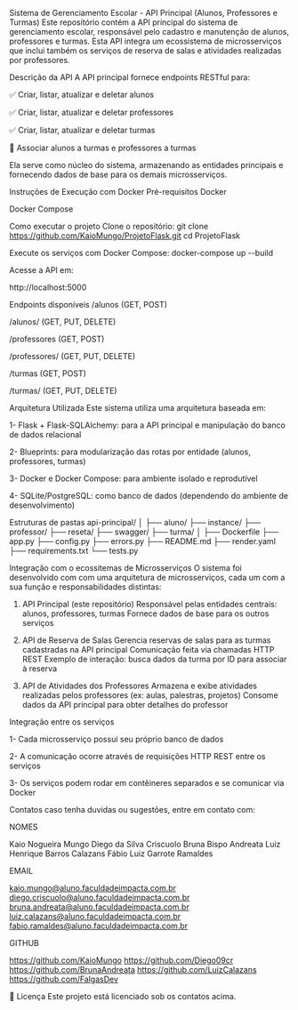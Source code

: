 Sistema de Gerenciamento Escolar - API Principal (Alunos, Professores e Turmas)
Este repositório contém a API principal do sistema de gerenciamento escolar, responsável pelo cadastro e manutenção de alunos, professores e turmas. Esta API integra um ecossistema de microsserviços que inclui também os serviços de reserva de salas e atividades realizadas por professores.

Descrição da API
A API principal fornece endpoints RESTful para:

✅ Criar, listar, atualizar e deletar alunos

✅ Criar, listar, atualizar e deletar professores

✅ Criar, listar, atualizar e deletar turmas

🔄 Associar alunos a turmas e professores a turmas

Ela serve como núcleo do sistema, armazenando as entidades principais e fornecendo dados de base para os demais microsserviços.

Instruções de Execução com Docker
Pré-requisitos
Docker

Docker Compose

Como executar o projeto
Clone o repositório:
git clone https://github.com/KaioMungo/ProjetoFlask.git cd ProjetoFlask

Execute os serviços com Docker Compose:
docker-compose up --build

Acesse a API em:

http://localhost:5000

Endpoints disponíveis
/alunos (GET, POST)

/alunos/<id> (GET, PUT, DELETE)

/professores (GET, POST)

/professores/<id> (GET, PUT, DELETE)

/turmas (GET, POST)

/turmas/<id> (GET, PUT, DELETE)

Arquitetura Utilizada
Este sistema utiliza uma arquitetura baseada em:

1- Flask + Flask-SQLAlchemy: para a API principal e manipulação do banco de dados relacional

2- Blueprints: para modularização das rotas por entidade (alunos, professores, turmas)

3- Docker e Docker Compose: para ambiente isolado e reprodutível

4- SQLite/PostgreSQL: como banco de dados (dependendo do ambiente de desenvolvimento)

Estruturas de pastas
api-principal/ │ ├── aluno/ ├── instance/
├── professor/
├── reseta/
├── swagger/ ├── turma/
│ ├── Dockerfile ├── app.py ├── config.py ├── errors.py ├── README.md ├── render.yaml ├── requirements.txt └── tests.py

Integração com o ecossitemas de Microsserviços
O sistema foi desenvolvido com com uma arquitetura de microsserviços, cada um com a sua função e responsabilidades distintas:

1. API Principal (este repositório)
Responsável pelas entidades centrais: alunos, professores, turmas
Fornece dados de base para os outros serviços

2. API de Reserva de Salas
Gerencia reservas de salas para as turmas cadastradas na API principal
Comunicação feita via chamadas HTTP REST
Exemplo de interação: busca dados da turma por ID para associar à reserva

3. API de Atividades dos Professores
Armazena e exibe atividades realizadas pelos professores (ex: aulas, palestras, projetos)
Consome dados da API principal para obter detalhes do professor

Integração entre os serviços

1- Cada microsserviço possui seu próprio banco de dados

2- A comunicação ocorre através de requisições HTTP REST entre os serviços

3- Os serviços podem rodar em contêineres separados e se comunicar via Docker

Contatos
caso tenha duvidas ou sugestões, entre em contato com:

NOMES

Kaio Nogueira Mungo
Diego da Silva Criscuolo
Bruna Bispo Andreata
Luiz Henrique Barros Calazans
Fábio Luiz Garrote Ramaldes

EMAIL

kaio.mungo@aluno.faculdadeimpacta.com.br
diego.criscuolo@aluno.faculdadeimpacta.com.br
bruna.andreata@aluno.faculdadeimpacta.com.br
luiz.calazans@aluno.faculdadeimpacta.com.br
fabio.ramaldes@aluno.faculdadeimpacta.com.br

GITHUB

https://github.com/KaioMungo
https://github.com/Diego09cr
https://github.com/BrunaAndreata
https://github.com/LuizCalazans
https://github.com/FalgasDev

📜 Licença
Este projeto está licenciado sob os contatos acima.
